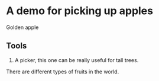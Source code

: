# A demo for picking up apples

Golden apple

## Tools

1. A picker, this one can be really useful for tall trees.

There are different types of fruits in the world.